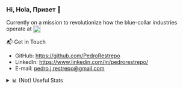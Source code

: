 ### Hi, Hola, Привет 👋
Currently on a mission to revolutionize how the blue-collar industries operate at <img src="https://user-images.githubusercontent.com/7490699/116176288-2985ae80-a6cf-11eb-87b2-11507cee8211.png" width=20 height=20 align="center">


📬 Get in Touch
- GitHub: https://github.com/PedroRestrepo
- LinkedIn: https://www.linkedin.com/in/pedrorestrepo/
- E-mail: pedro.j.restrepo@gmail.com
 
<details>
  <summary>📊 (Not) Useful Stats</summary>
  <br />
  <p align="center">
    Since everyone is posting them everywhere 😆
  </p>
  <p align = "center">
    <img src="https://streak-stats.demolab.com/?user=PedroRestrepo&hide_border=true">
  </p>
</details>
